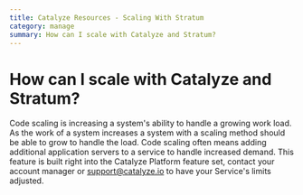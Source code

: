 ```yaml
---
title: Catalyze Resources - Scaling With Stratum
category: manage
summary: How can I scale with Catalyze and Stratum?
---
```


# How can I scale with Catalyze and Stratum?

Code scaling is increasing a system's ability to handle a growing work load. As the work of a system increases a system with a scaling method should be able to grow to handle the load. Code scaling often means adding additional application servers to a service to handle increased demand. This feature is built right into the Catalyze Platform feature set, contact your account manager or support@catalyze.io to have your Service's limits adjusted.
